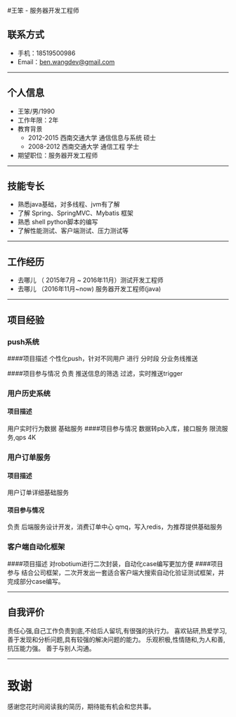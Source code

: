 #王笨 - 服务器开发工程师

## 联系方式

- 手机：18519500986
- Email：ben.wangdev@gmail.com 

---

## 个人信息

 - 王笨/男/1990 
 - 工作年限：2年
 - 教育背景
   - 2012-2015 西南交通大学 通信信息与系统 硕士
   - 2008-2012 西南交通大学 通信工程 	  学士
- 期望职位：服务器开发工程师

---

## 技能专长
- 熟悉java基础，对多线程、jvm有了解
- 了解 Spring、SpringMVC、Mybatis 框架
- 熟悉 shell python脚本的编写
- 了解性能测试、客户端测试、压力测试等

---
## 工作经历
- 去哪儿 （ 2015年7月 ~ 2016年11月）测试开发工程师
- 去哪儿 （2016年11月~now) 服务器开发工程师(java)

---
##  项目经验
### push系统
####项目描述
个性化push，针对不同用户 进行 分时段 分业务线推送

####项目参与情况
负责  推送信息的筛选 过滤，实时推送trigger 


### 用户历史系统
#### 项目描述
用户实时行为数据  基础服务
####项目参与情况
数据转pb入库，接口服务 限流服务,qps 4K


### 用户订单服务
#### 项目描述
用户订单详细基础服务
#### 项目参与情况
负责 后端服务设计开发，消费订单中心 qmq，写入redis，为推荐提供基础服务
### 客户端自动化框架
####项目描述
 对robotium进行二次封装，自动化case编写更加方便
####项目参与
 结合公司框架，二次开发出一套适合客户端大搜索自动化验证测试框架，并完成部分case编写。




---
 
## 自我评价
责任心强,自己工作负责到底,不给后人留坑,有很强的执行力。
喜欢钻研,热爱学习,善于发现和分析问题,具有较强的解决问题的能力。
乐观积极,性情随和,为人和善,抗压能力强。
善于与别人沟通。

---


# 致谢
感谢您花时间阅读我的简历，期待能有机会和您共事。
